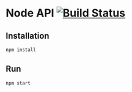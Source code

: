 # Node API [![Build Status][travis-image]][travis-url]

## Installation

```bash
npm install
```

## Run

```bash
npm start
```

[travis-url]: https://travis-ci.org/matiasbeckerle/node-api
[travis-image]: https://travis-ci.org/matiasbeckerle/node-api.svg?branch=master
